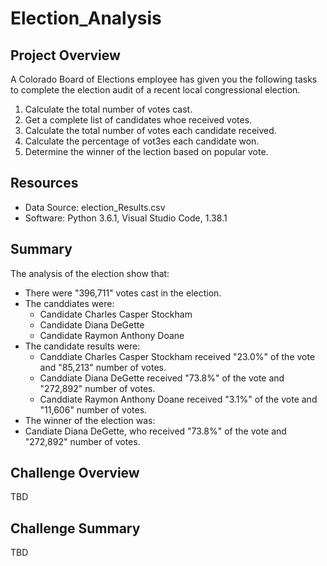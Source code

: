 # Election_Analysis

## Project Overview
A Colorado Board of Elections employee has given you the following tasks to complete the election audit of a recent local congressional election.

1. Calculate the total number of votes cast.
2. Get a complete list of candidates whoe received votes.
2. Calculate the total number of votes each candidate received.
4. Calculate the percentage of vot3es each candidate won.
5. Determine the winner of the lection based on popular vote.

## Resources
- Data Source: election_Results.csv
- Software: Python 3.6.1, Visual Studio Code, 1.38.1

## Summary
The analysis of the election show that:
- There were "396,711" votes cast in the election.
- The canddiates were:
  - Candidate Charles Casper Stockham
  - Candidate Diana DeGette
  - Candidate Raymon Anthony Doane
- The candidate results were:
  - Canddiate Charles Casper Stockham received "23.0%" of the vote and "85,213" number of votes.
  - Canddiate Diana DeGette received "73.8%" of the vote and "272,892" number of votes.
  - Canddiate Raymon Anthony Doane received "3.1%" of the vote and "11,606" number of votes.
 - The winner of the election was:
  - Candiate Diana DeGette, who received "73.8%" of the vote and "272,892" number of votes.
  
  ## Challenge Overview
  TBD
  ## Challenge Summary
  TBD
